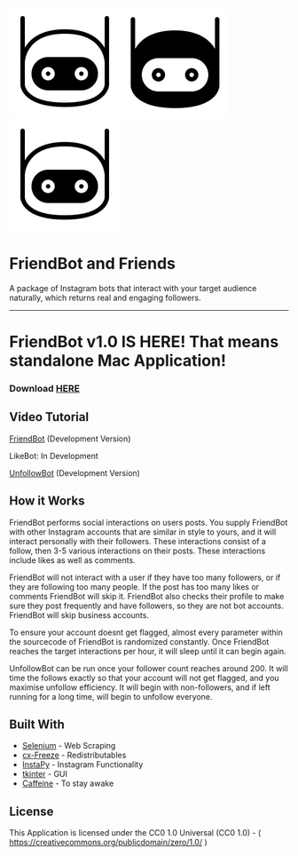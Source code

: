 ![alt text](https://github.com/antonsking/FriendBot-and-Friends/blob/main/FriendBot/icn/icn.png?raw=true)![alt text](https://github.com/antonsking/FriendBot-and-Friends/blob/main/FriendBot/icn/bicn.png?raw=true)![alt text](https://github.com/antonsking/FriendBot-and-Friends/blob/main/FriendBot/icn/icn.png?raw=true)

# FriendBot and Friends

A package of Instagram bots that interact with your target audience naturally, which returns real and engaging followers.

______________________________________________________________________________________________

# FriendBot v1.0 IS HERE! That means standalone Mac Application! 

### Download [HERE](https://github.com/antonsking/FriendBot-and-Friends/raw/main/FriendBot.zip)


## Video Tutorial
[FriendBot](https://youtu.be/KgBKQCPgGgI) (Development Version)

LikeBot: In Development

[UnfollowBot](https://youtu.be/wcFjy69-1Y8) (Development Version)


## How it Works

FriendBot performs social interactions on users posts. You supply FriendBot with other Instagram accounts that are similar in style to yours, and it will interact personally with their followers. These interactions consist of a follow, then 3-5 various interactions on their posts. These interactions include likes as well as comments.

FriendBot will not interact with a user if they have too many followers, or if they are following too many people. If the post has too many likes or comments FriendBot will skip it. FriendBot also checks their profile to make sure they post frequently and have followers, so they are not bot accounts. FriendBot will skip business accounts. 

To ensure your account doesnt get flagged, almost every parameter within the sourcecode of FriendBot is randomized constantly. Once FriendBot reaches the target interactions per hour, it will sleep until it can begin again.

UnfollowBot can be run once your follower count reaches around 200. It will time the follows exactly so that your account will not get flagged, and you maximise unfollow efficiency. It will begin with non-followers, and if left running for a long time, will begin to unfollow everyone. 

  
## Built With

* [Selenium](https://www.selenium.dev/) - Web Scraping
* [cx-Freeze](https://cx-freeze.readthedocs.io/en/latest/) - Redistributables 
* [InstaPy](https://instapy.org/) - Instagram Functionality 
* [tkinter](https://docs.python.org/3/library/tkinter.html) - GUI
* [Caffeine](https://pypi.org/project/caffeine/) - To stay awake


## License

This Application is licensed under the CC0 1.0 Universal (CC0 1.0) -  ( https://creativecommons.org/publicdomain/zero/1.0/ )
